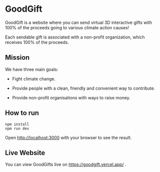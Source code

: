 # GoodGift
GoodGift is a website where you can send virtual 3D interactive gifts with 100% of the proceeds going to various climate action causes! 

Each sendable gift is associated with a non-profit organization, which receives 100% of the proceeds.
## Mission
We have three main goals:

- Fight climate change.

- Provide people with a clean, friendly and convenient way to contribute. 

- Provide non-profit organisations with ways to raise money.

## How to run

```
npm install
npm run dev
```

Open [http://localhost:3000](http://localhost:3000) with your browser to see the result.

## Live Website

You can view GoodGifts live on https://goodgift.vercel.app/ . 
